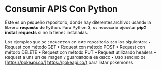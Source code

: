 # Consumir APIS Con Python

Este es un pequeño repositorio, donde hay diferentes archivos usando la librería **requests** de Python.
Para Python 3, es necesario ejecutar **pip3 install requests** si no la tienes instaladas.

Los ejemplos que se encuentran en este repositorio son los siguientes:
• Request con método GET
• Request con método POST
• Request con método DELETE
• Request con método PUT
• Request utilizando headers
• Request a una url de imagen y guardandola en disco
• Uso sencillo de [https://pokeapi.co/](https://pokeapi.co/) para listar pokemones